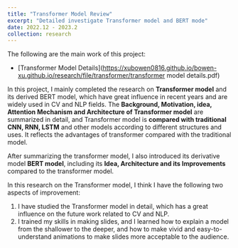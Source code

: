 ```yaml
---
title: "Transformer Model Review"
excerpt: "Detailed investigate Transformer model and BERT mode"
date: 2022.12 - 2023.2
collection: research
---
```

The following are the main work of this project:

* [Transformer Model Details](https://xubowen0816.github.io/bowen-xu.github.io/research/file/transformer/transformer model details.pdf)

In this project, I mainly completed the research on **Transformer model** and its derived BERT model, which have great influence in recent years and are widely used in CV and NLP fields. The **Background, Motivation, idea, Attention Mechanism and Architecture of Transformer model** are summarized in detail, and Transformer model is **compared with traditional CNN, RNN, LSTM** and other models according to different structures and uses. It reflects the advantages of transformer compared with the traditional model.

After summarizing the transformer model, I also introduced its derivative model **BERT model**, including its **Idea, Architecture and its Improvements** compared to the transformer model.

In this research on the Transformer model, I think I have the following two aspects of improvement:

1. I have studied the Transformer model in detail, which has a great influence on the future work related to CV and NLP.
2. I trained my skills in making slides, and I learned how to explain a model from the shallower to the deeper, and how to make vivid and easy-to-understand animations to make slides more acceptable to the audience.

